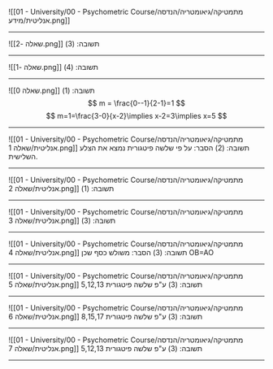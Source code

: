![[01 - University/00 - Psychometric Course/מתמטיקה/גיאומטריה/הנדסה אנליטית/מידע.png]]
***
![[שאלה -2.png]]
תשובה: (3)
***
![[שאלה -1.png]]
תשובה: (4)
***
![[שאלה 0.png]]
תשובה: (1)
$$
m = \frac{0--1}{2-1}=1
$$
$$
m=1=\frac{3-0}{x-2}\implies x-2=3\implies x=5
$$
***
![[01 - University/00 - Psychometric Course/מתמטיקה/גיאומטריה/הנדסה אנליטית/שאלה 1.png]]
תשובה: (2)
הסבר: על פי שלשה פיטגורית נמצא את הצלע השלישית.
***
![[01 - University/00 - Psychometric Course/מתמטיקה/גיאומטריה/הנדסה אנליטית/שאלה 2.png]]
תשובה: (1)
***
![[01 - University/00 - Psychometric Course/מתמטיקה/גיאומטריה/הנדסה אנליטית/שאלה 3.png]]
תשובה: (3)
***
![[01 - University/00 - Psychometric Course/מתמטיקה/גיאומטריה/הנדסה אנליטית/שאלה 4.png]]
תשובה: (3)
הסבר: משולש כסף שכן OB=AO
***
![[01 - University/00 - Psychometric Course/מתמטיקה/גיאומטריה/הנדסה אנליטית/שאלה 5.png]]
תשובה: (3)
ע"פ שלשה פיטגורית 5,12,13
***
![[01 - University/00 - Psychometric Course/מתמטיקה/גיאומטריה/הנדסה אנליטית/שאלה 6.png]]
תשובה: (3)
ע"פ שלשה פיטגורית 8,15,17
***
![[01 - University/00 - Psychometric Course/מתמטיקה/גיאומטריה/הנדסה אנליטית/שאלה 7.png]]
תשובה: (3)
ע"פ שלשה פיטגורית 5,12,13
***
